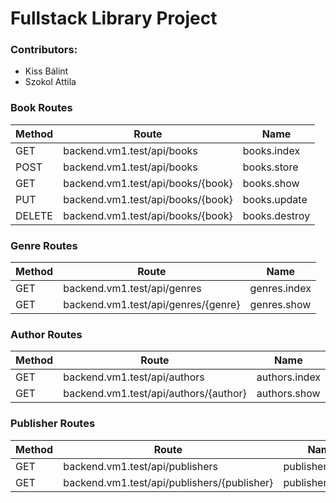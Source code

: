 # Fullstack Library Project

### Contributors: 
- Kiss Bálint
- Szokol Attila

### Book Routes

| Method | Route | Name |
|--------|-------|------|
| GET | backend.vm1.test/api/books | books.index |
| POST | backend.vm1.test/api/books | books.store |
| GET | backend.vm1.test/api/books/{book} | books.show |
| PUT | backend.vm1.test/api/books/{book} | books.update |
| DELETE | backend.vm1.test/api/books/{book} | books.destroy |

### Genre Routes

| Method | Route | Name |
|--------|-------|------|
| GET | backend.vm1.test/api/genres | genres.index |
| GET | backend.vm1.test/api/genres/{genre} | genres.show |

### Author Routes

| Method | Route | Name |
|--------|-------|------|
| GET | backend.vm1.test/api/authors | authors.index |
| GET | backend.vm1.test/api/authors/{author} | authors.show |

### Publisher Routes

| Method | Route | Name |
|--------|-------|------|
| GET | backend.vm1.test/api/publishers | publishers.index |
| GET | backend.vm1.test/api/publishers/{publisher} | publishers.show |
